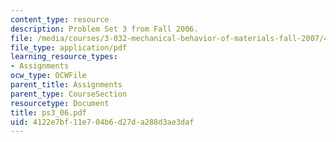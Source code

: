 ```yaml
---
content_type: resource
description: Problem Set 3 from Fall 2006.
file: /media/courses/3-032-mechanical-behavior-of-materials-fall-2007/4122e7bf11e704b6d27da288d3ae3daf_ps3_06.pdf
file_type: application/pdf
learning_resource_types:
- Assignments
ocw_type: OCWFile
parent_title: Assignments
parent_type: CourseSection
resourcetype: Document
title: ps3_06.pdf
uid: 4122e7bf-11e7-04b6-d27d-a288d3ae3daf
---
```

